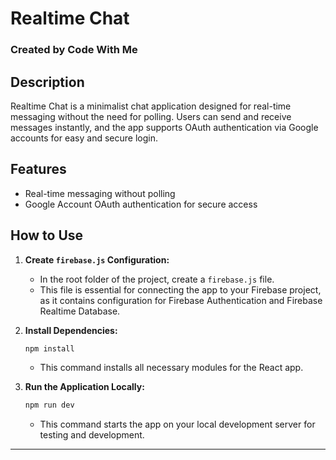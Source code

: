 # Realtime Chat

### Created by Code With Me

## Description
Realtime Chat is a minimalist chat application designed for real-time messaging without the need for polling. Users can send and receive messages instantly, and the app supports OAuth authentication via Google accounts for easy and secure login.

## Features
- Real-time messaging without polling
- Google Account OAuth authentication for secure access

## How to Use

1. **Create `firebase.js` Configuration:**
   - In the root folder of the project, create a `firebase.js` file.
   - This file is essential for connecting the app to your Firebase project, as it contains configuration for Firebase Authentication and Firebase Realtime Database.
   
2. **Install Dependencies:**
   ```bash
   npm install
   ```
   - This command installs all necessary modules for the React app.

3. **Run the Application Locally:**
   ```bash
   npm run dev
   ```
   - This command starts the app on your local development server for testing and development.

---

